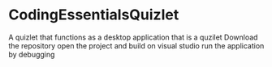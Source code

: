 # CodingEssentialsQuizlet
A quizlet that functions as a desktop application that is a quzilet
Download the repository
open the project and build on visual studio
run the application by debugging

